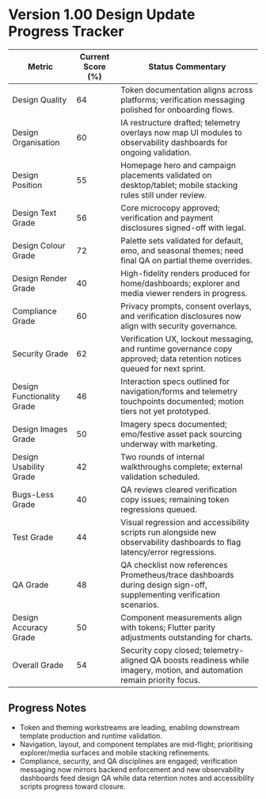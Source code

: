 # Version 1.00 Design Update Progress Tracker

| Metric | Current Score (%) | Status Commentary |
| --- | --- | --- |
| Design Quality | 64 | Token documentation aligns across platforms; verification messaging polished for onboarding flows. |
| Design Organisation | 60 | IA restructure drafted; telemetry overlays now map UI modules to observability dashboards for ongoing validation. |
| Design Position | 55 | Homepage hero and campaign placements validated on desktop/tablet; mobile stacking rules still under review. |
| Design Text Grade | 56 | Core microcopy approved; verification and payment disclosures signed-off with legal. |
| Design Colour Grade | 72 | Palette sets validated for default, emo, and seasonal themes; need final QA on partial theme overrides. |
| Design Render Grade | 40 | High-fidelity renders produced for home/dashboards; explorer and media viewer renders in progress. |
| Compliance Grade | 60 | Privacy prompts, consent overlays, and verification disclosures now align with security governance. |
| Security Grade | 62 | Verification UX, lockout messaging, and runtime governance copy approved; data retention notices queued for next sprint. |
| Design Functionality Grade | 46 | Interaction specs outlined for navigation/forms and telemetry touchpoints documented; motion tiers not yet prototyped. |
| Design Images Grade | 50 | Imagery specs documented; emo/festive asset pack sourcing underway with marketing. |
| Design Usability Grade | 42 | Two rounds of internal walkthroughs complete; external validation scheduled. |
| Bugs-Less Grade | 40 | QA reviews cleared verification copy issues; remaining token regressions queued. |
| Test Grade | 44 | Visual regression and accessibility scripts run alongside new observability dashboards to flag latency/error regressions. |
| QA Grade | 48 | QA checklist now references Prometheus/trace dashboards during design sign-off, supplementing verification scenarios. |
| Design Accuracy Grade | 50 | Component measurements align with tokens; Flutter parity adjustments outstanding for charts. |
| Overall Grade | 54 | Security copy closed; telemetry-aligned QA boosts readiness while imagery, motion, and automation remain priority focus. |

## Progress Notes
- Token and theming workstreams are leading, enabling downstream template production and runtime validation.
- Navigation, layout, and component templates are mid-flight; prioritising explorer/media surfaces and mobile stacking refinements.
- Compliance, security, and QA disciplines are engaged; verification messaging now mirrors backend enforcement and new observability dashboards feed design QA while data retention notes and accessibility scripts progress toward closure.
